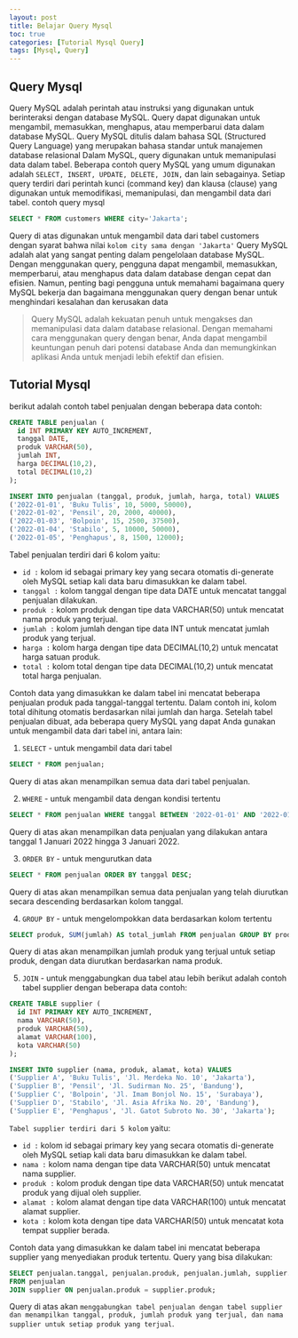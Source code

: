 ```yaml
---
layout: post
title: Belajar Query Mysql 
toc: true
categories: [Tutorial Mysql Query]
tags: [Mysql, Query]
---
```

## Query Mysql
Query MySQL adalah perintah atau instruksi yang digunakan untuk berinteraksi dengan database MySQL. Query dapat digunakan untuk mengambil, memasukkan, menghapus, atau memperbarui data dalam database MySQL. Query MySQL ditulis dalam bahasa SQL (Structured Query Language) yang merupakan bahasa standar untuk manajemen database relasional
Dalam MySQL, query digunakan untuk memanipulasi data dalam tabel. Beberapa contoh query MySQL yang umum digunakan adalah `SELECT, INSERT, UPDATE, DELETE, JOIN,` dan lain sebagainya. Setiap query terdiri dari perintah kunci (command key) dan klausa (clause) yang digunakan untuk memodifikasi, memanipulasi, dan mengambil data dari tabel.
contoh query mysql
``` sql
SELECT * FROM customers WHERE city='Jakarta';
```
Query di atas digunakan untuk mengambil data dari tabel customers dengan syarat bahwa nilai `kolom city sama dengan 'Jakarta'`
Query MySQL adalah alat yang sangat penting dalam pengelolaan database MySQL. Dengan menggunakan query, pengguna dapat mengambil, memasukkan, memperbarui, atau menghapus data dalam database dengan cepat dan efisien. Namun, penting bagi pengguna untuk memahami bagaimana query MySQL bekerja dan bagaimana menggunakan query dengan benar untuk menghindari kesalahan dan kerusakan data

> Query MySQL adalah kekuatan penuh untuk mengakses dan memanipulasi data dalam database relasional. Dengan memahami cara menggunakan query dengan benar, Anda dapat mengambil keuntungan penuh dari potensi database Anda dan memungkinkan aplikasi Anda untuk menjadi lebih efektif dan efisien.

## Tutorial Mysql
berikut adalah contoh tabel penjualan dengan beberapa data contoh:
``` sql
CREATE TABLE penjualan (
  id INT PRIMARY KEY AUTO_INCREMENT,
  tanggal DATE,
  produk VARCHAR(50),
  jumlah INT,
  harga DECIMAL(10,2),
  total DECIMAL(10,2)
);

INSERT INTO penjualan (tanggal, produk, jumlah, harga, total) VALUES
('2022-01-01', 'Buku Tulis', 10, 5000, 50000),
('2022-01-02', 'Pensil', 20, 2000, 40000),
('2022-01-03', 'Bolpoin', 15, 2500, 37500),
('2022-01-04', 'Stabilo', 5, 10000, 50000),
('2022-01-05', 'Penghapus', 8, 1500, 12000);
```
Tabel penjualan terdiri dari 6 kolom yaitu:

- `id :` kolom id sebagai primary key yang secara otomatis di-generate oleh MySQL setiap kali data baru dimasukkan ke dalam tabel.
- `tanggal :` kolom tanggal dengan tipe data DATE untuk mencatat tanggal penjualan dilakukan.
- `produk :` kolom produk dengan tipe data VARCHAR(50) untuk mencatat nama produk yang terjual.
- `jumlah :` kolom jumlah dengan tipe data INT untuk mencatat jumlah produk yang terjual.
- `harga :` kolom harga dengan tipe data DECIMAL(10,2) untuk mencatat harga satuan produk.
- `total :` kolom total dengan tipe data DECIMAL(10,2) untuk mencatat total harga penjualan.

Contoh data yang dimasukkan ke dalam tabel ini mencatat beberapa penjualan produk pada tanggal-tanggal tertentu. Dalam contoh ini, kolom total dihitung otomatis berdasarkan nilai jumlah dan harga.
Setelah tabel penjualan dibuat, ada beberapa query MySQL yang dapat Anda gunakan untuk mengambil data dari tabel ini, antara lain:
1. `SELECT` - untuk mengambil data dari tabel
``` sql
SELECT * FROM penjualan;
```
Query di atas akan menampilkan semua data dari tabel penjualan.

2. `WHERE` - untuk mengambil data dengan kondisi tertentu
``` sql
SELECT * FROM penjualan WHERE tanggal BETWEEN '2022-01-01' AND '2022-01-03';
```
Query di atas akan menampilkan data penjualan yang dilakukan antara tanggal 1 Januari 2022 hingga 3 Januari 2022.

3. `ORDER BY` - untuk mengurutkan data
``` sql
SELECT * FROM penjualan ORDER BY tanggal DESC;
```
Query di atas akan menampilkan semua data penjualan yang telah diurutkan secara descending berdasarkan kolom tanggal.

4. `GROUP BY` - untuk mengelompokkan data berdasarkan kolom tertentu
``` sql
SELECT produk, SUM(jumlah) AS total_jumlah FROM penjualan GROUP BY produk;
```
Query di atas akan menampilkan jumlah produk yang terjual untuk setiap produk, dengan data diurutkan berdasarkan nama produk.

5. `JOIN` - untuk menggabungkan dua tabel atau lebih berikut adalah contoh tabel supplier dengan beberapa data contoh:

``` sql
CREATE TABLE supplier (
  id INT PRIMARY KEY AUTO_INCREMENT,
  nama VARCHAR(50),
  produk VARCHAR(50),
  alamat VARCHAR(100),
  kota VARCHAR(50)
);

INSERT INTO supplier (nama, produk, alamat, kota) VALUES
('Supplier A', 'Buku Tulis', 'Jl. Merdeka No. 10', 'Jakarta'),
('Supplier B', 'Pensil', 'Jl. Sudirman No. 25', 'Bandung'),
('Supplier C', 'Bolpoin', 'Jl. Imam Bonjol No. 15', 'Surabaya'),
('Supplier D', 'Stabilo', 'Jl. Asia Afrika No. 20', 'Bandung'),
('Supplier E', 'Penghapus', 'Jl. Gatot Subroto No. 30', 'Jakarta');

```
`Tabel supplier terdiri dari 5 kolom` yaitu:

- `id :` kolom id sebagai primary key yang secara otomatis di-generate oleh MySQL setiap kali data baru dimasukkan ke dalam tabel.
- `nama :` kolom nama dengan tipe data VARCHAR(50) untuk mencatat nama supplier.
- `produk :` kolom produk dengan tipe data VARCHAR(50) untuk mencatat produk yang dijual oleh supplier.
- `alamat :` kolom alamat dengan tipe data VARCHAR(100) untuk mencatat alamat supplier.
- `kota :` kolom kota dengan tipe data VARCHAR(50) untuk mencatat kota tempat supplier berada.

Contoh data yang dimasukkan ke dalam tabel ini mencatat beberapa supplier yang menyediakan produk tertentu. Query yang bisa dilakukan:

``` sql
SELECT penjualan.tanggal, penjualan.produk, penjualan.jumlah, supplier.nama AS nama_supplier 
FROM penjualan 
JOIN supplier ON penjualan.produk = supplier.produk;
```
Query di atas akan `menggabungkan tabel penjualan dengan tabel supplier dan menampilkan tanggal, produk, jumlah produk yang terjual, dan nama supplier untuk setiap produk yang terjual`.


